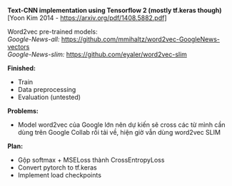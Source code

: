 **Text-CNN implementation using Tensorflow 2 (mostly tf.keras though)**  
[Yoon Kim 2014 - https://arxiv.org/pdf/1408.5882.pdf]  

Word2vec pre-trained models:  
*Google-News-all:* https://github.com/mmihaltz/word2vec-GoogleNews-vectors  
*Google-News-slim:* https://github.com/eyaler/word2vec-slim  

**Finished:**  
- Train  
- Data preprocessing  
- Evaluation (untested)

**Problems:** 
- Model word2vec của Google lớn nên dự kiến sẽ cross các từ mình cần dùng trên Google Collab rồi tải về, hiện giờ vẫn dùng word2vec SLIM 

**Plan:**  
- Gộp softmax + MSELoss thành CrossEntropyLoss  
- Convert pytorch to tf.keras
- Implement load checkpoints
